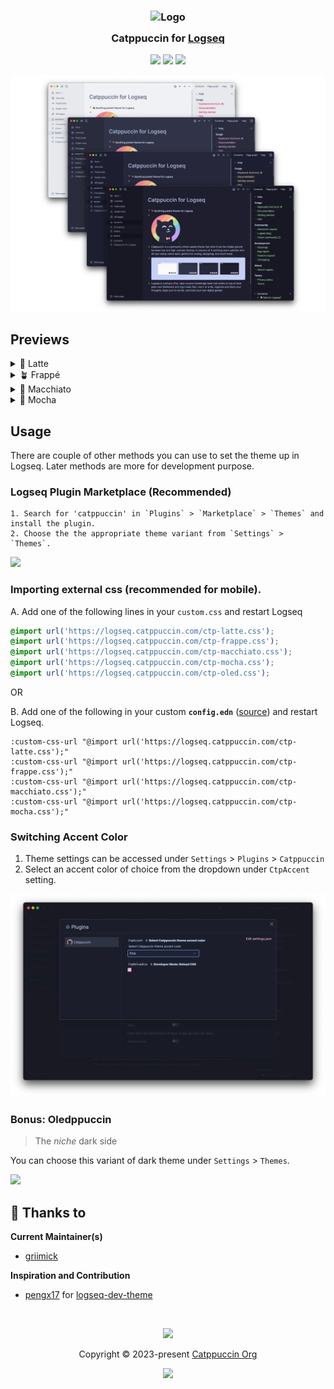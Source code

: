 <h3 align="center">
	<img src="https://raw.githubusercontent.com/catppuccin/catppuccin/main/assets/logos/exports/1544x1544_circle.png" width="100" alt="Logo"/><br/>
	<img src="https://raw.githubusercontent.com/catppuccin/catppuccin/main/assets/misc/transparent.png" height="30" width="0px"/>
	Catppuccin for <a href="https://logseq.com/">Logseq</a>
	<img src="https://raw.githubusercontent.com/catppuccin/catppuccin/main/assets/misc/transparent.png" height="30" width="0px"/>
</h3>

<p align="center">
	<a href="https://github.com/catppuccin/logseq/stargazers"><img src="https://img.shields.io/github/stars/catppuccin/logseq?colorA=363a4f&colorB=b7bdf8&style=for-the-badge"></a>
	<a href="https://github.com/catppuccin/logseq/issues"><img src="https://img.shields.io/github/issues/catppuccin/logseq?colorA=363a4f&colorB=f5a97f&style=for-the-badge"></a>
	<a href="https://github.com/catppuccin/logseq/contributors"><img src="https://img.shields.io/github/contributors/catppuccin/logseq?colorA=363a4f&colorB=a6da95&style=for-the-badge"></a>
</p>

<p align="center">
	<img src="https://raw.githubusercontent.com/catppuccin/logseq/main/assets/preview.webp"/>
</p>

## Previews

<details>
<summary>🌻 Latte</summary>
<img src="https://raw.githubusercontent.com/catppuccin/logseq/main/assets/preview-latte.webp"/>
<blockquote>Selected Accent: Red</blockquote>
</details>
<details>
<summary>🪴 Frappé</summary>
<img src="https://raw.githubusercontent.com/catppuccin/logseq/main/assets/preview-frappe.webp"/>
<blockquote>Selected Accent: Pink</blockquote>
</details>
<details>
<summary>🌺 Macchiato</summary>
<img src="https://raw.githubusercontent.com/catppuccin/logseq/main/assets/preview-macchiato.webp"/>
<blockquote>Selected Accent: Yellow</blockquote>
</details>
<details>
<summary>🌿 Mocha</summary>
<img src="https://raw.githubusercontent.com/catppuccin/logseq/main/assets/preview-mocha.webp"/>
<blockquote>Selected Accent: Green</blockquote>
</details>

## Usage

There are couple of other methods you can use to set the theme up in Logseq. Later methods are more for development purpose.

### Logseq Plugin Marketplace **(Recommended)**
    1. Search for 'catppuccin' in `Plugins` > `Marketplace` > `Themes` and install the plugin. 
    2. Choose the the appropriate theme variant from `Settings` > `Themes`.
    
<img src="https://raw.githubusercontent.com/catppuccin/logseq/main/assets/ctp-logseq-marketplace.webp"/>
    

### Importing external css (recommended for mobile). 

A. Add one of the following lines in your `custom.css` and restart Logseq

```css
@import url('https://logseq.catppuccin.com/ctp-latte.css');
@import url('https://logseq.catppuccin.com/ctp-frappe.css');
@import url('https://logseq.catppuccin.com/ctp-macchiato.css');
@import url('https://logseq.catppuccin.com/ctp-mocha.css');
@import url('https://logseq.catppuccin.com/ctp-oled.css');
```
OR

B. Add one of the following in your custom **`config.edn`** ([source](https://github.com/logseq/logseq/blob/master/src/resources/templates/config.edn#97)) and restart Logseq.

```edn
:custom-css-url "@import url('https://logseq.catppuccin.com/ctp-latte.css');"
:custom-css-url "@import url('https://logseq.catppuccin.com/ctp-frappe.css');"
:custom-css-url "@import url('https://logseq.catppuccin.com/ctp-macchiato.css');"
:custom-css-url "@import url('https://logseq.catppuccin.com/ctp-mocha.css');"
```

### Switching Accent Color

1. Theme settings can be accessed under `Settings` > `Plugins` > `Catppuccin`
2. Select an accent color of choice from the dropdown under `CtpAccent` setting.

<img src="https://raw.githubusercontent.com/catppuccin/logseq/main/assets/ctp-logseq-switch-accent.webp"/>

### Bonus: Oledppuccin

> The _niche_ dark side

You can choose this variant of dark theme under `Settings` > `Themes`. 

<img src="https://raw.githubusercontent.com/catppuccin/logseq/main/assets/ctp-oledppuccin.webp"/>


## 💝 Thanks to

**Current Maintainer(s)**
- [griimick](https://github.com/griimick)

**Inspiration and Contribution**
- [pengx17](https://github.com/pengx17) for [logseq-dev-theme](https://github.com/pengx17/logseq-dev-theme)

&nbsp;

<p align="center">
	<img src="https://raw.githubusercontent.com/catppuccin/catppuccin/main/assets/footers/gray0_ctp_on_line.svg?sanitize=true" />
</p>

<p align="center">
	Copyright &copy; 2023-present <a href="https://github.com/catppuccin" target="_blank">Catppuccin Org</a>
</p>

<p align="center">
	<a href="https://github.com/catppuccin/catppuccin/blob/main/LICENSE"><img src="https://img.shields.io/static/v1.svg?style=for-the-badge&label=License&message=MIT&logoColor=d9e0ee&colorA=363a4f&colorB=b7bdf8"/></a>
</p>
